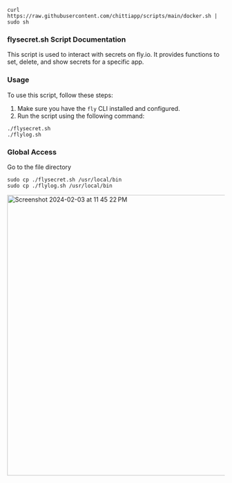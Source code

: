 `curl https://raw.githubusercontent.com/chittiapp/scripts/main/docker.sh | sudo sh`



### flysecret.sh Script Documentation

This script is used to interact with secrets on fly.io. It provides functions to set, delete, and show secrets for a specific app.

### Usage

To use this script, follow these steps:

1. Make sure you have the `fly` CLI installed and configured.
2. Run the script using the following command:

 ```shell
./flysecret.sh
./flylog.sh
```

### Global Access

Go to the file directory

```shell
sudo cp ./flysecret.sh /usr/local/bin
sudo cp ./flylog.sh /usr/local/bin
```

<img width="648" alt="Screenshot 2024-02-03 at 11 45 22 PM" src="https://github.com/chittiapp/scripts/assets/131455579/ff7b8d8d-0933-449e-a297-e43aaa9fe92b">
